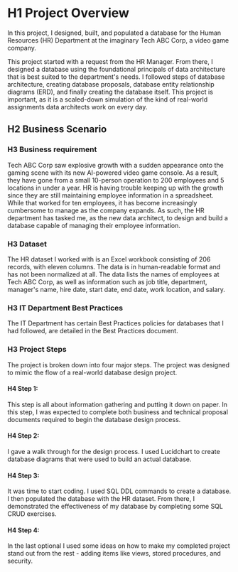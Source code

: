 # H1 Project Overview
In this project, I designed, built, and populated a database for the Human Resources (HR) Department at the imaginary Tech ABC Corp, a video game company. 

This project started with a request from the HR Manager. From there, I designed a database using the foundational principals of data architecture that is best suited to the department's needs. I followed steps of database architecture, creating database proposals, database entity relationship diagrams (ERD), and finally creating the database itself. This project is important, as it is a scaled-down simulation of the kind of real-world assignments data architects work on every day.

## H2 Business Scenario

### H3 Business requirement
Tech ABC Corp saw explosive growth with a sudden appearance onto the gaming scene with its new AI-powered video game console. As a result, they have gone from a small 10-person operation to 200 employees and 5 locations in under a year. HR is having trouble keeping up with the growth since they are still maintaining employee information in a spreadsheet. While that worked for ten employees, it has become increasingly cumbersome to manage as the company expands.
As such, the HR department has tasked me, as the new data architect, to design and build a database capable of managing their employee information.

### H3 Dataset
The HR dataset I worked with is an Excel workbook consisting of 206 records, with eleven columns. The data is in human-readable format and has not been normalized at all. The data lists the names of employees at Tech ABC Corp, as well as information such as job title, department, manager's name, hire date, start date, end date, work location, and salary.

### H3 IT Department Best Practices
The IT Department has certain Best Practices policies for databases that I had followed, are detailed in the Best Practices document.

### H3 Project Steps
The project is broken down into four major steps. The project was designed to mimic the flow of a real-world database design project.

#### H4 Step 1: 
This step is all about information gathering and putting it down on paper. In this step, I was expected to complete both business and technical proposal documents required to begin the database design process.

#### H4 Step 2: 
I gave a walk through for the design process. I used Lucidchart to create database diagrams that were used to build an actual database.

#### H4 Step 3: 
It was time to start coding. I used SQL DDL commands to create a database. I then populated the database with the HR dataset. From there, I demonstrated the effectiveness of my database by completing some SQL CRUD exercises.

#### H4 Step 4: 
In the last optional I used some ideas on how to make my completed project stand out from the rest - adding items like views, stored procedures, and security.
